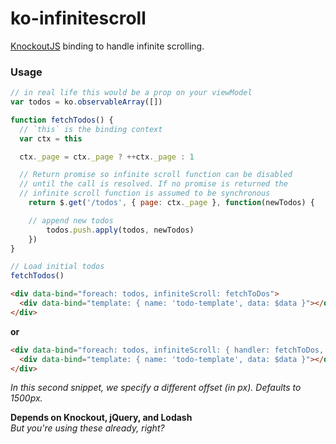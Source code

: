 # ko-infinitescroll

[KnockoutJS](http://knockoutjs.com) binding to handle infinite scrolling.

### Usage

```javascript
// in real life this would be a prop on your viewModel
var todos = ko.observableArray([])

function fetchTodos() {
  // `this` is the binding context
  var ctx = this

  ctx._page = ctx._page ? ++ctx._page : 1

  // Return promise so infinite scroll function can be disabled
  // until the call is resolved. If no promise is returned the
  // infinite scroll function is assumed to be synchronous
	return $.get('/todos', { page: ctx._page }, function(newTodos) {

    // append new todos
		todos.push.apply(todos, newTodos)
	})
}

// Load initial todos
fetchTodos()
```

```html
<div data-bind="foreach: todos, infiniteScroll: fetchToDos">
  <div data-bind="template: { name: 'todo-template', data: $data }"></div>
</div>
```

__or__

```html
<div data-bind="foreach: todos, infiniteScroll: { handler: fetchToDos, offset: 2000 }">
  <div data-bind="template: { name: 'todo-template', data: $data }"></div>
</div>
```
*In this second snippet, we specify a different offset (in px). Defaults to 1500px.*

__Depends on Knockout, jQuery, and Lodash__  
_But you're using these already, right?_